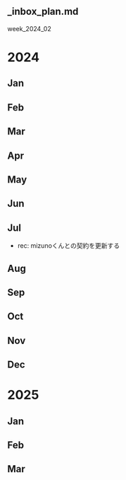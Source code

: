 _inbox_plan.md
---

week_2024_02

# 2024
## Jan
## Feb

## Mar

## Apr

## May

## Jun

## Jul
- rec: mizunoくんとの契約を更新する

## Aug

## Sep

## Oct

## Nov

## Dec

# 2025
## Jan
## Feb
## Mar